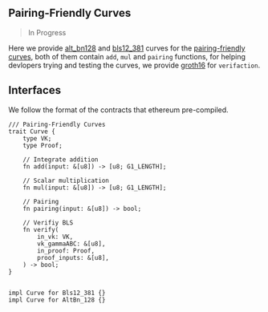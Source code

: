 ## Pairing-Friendly Curves

> In Progress

Here we provide [alt\_bn128][alt_bn128] and [bls12\_381][bls12_381] curves for the 
[pairing-friendly curves][ietf], both of them contain `add`, `mul` and `pairing` functions, 
for helping devlopers trying and testing the curves, we provide [groth16][groth16] for
`verifaction`.


## Interfaces

We follow the format of the contracts that ethereum pre-compiled.

```rust,ignore
/// Pairing-Friendly Curves
trait Curve {
    type VK;
    type Proof;
    
    // Integrate addition
    fn add(input: &[u8]) -> [u8; G1_LENGTH];
    
    // Scalar multiplication
    fn mul(input: &[u8]) -> [u8; G1_LENGTH];
    
    // Pairing
    fn pairing(input: &[u8]) -> bool;
    
    // Verifiy BLS
    fn verify(
        in_vk: VK,
        vk_gammaABC: &[u8],
        in_proof: Proof,
        proof_inputs: &[u8],
    ) -> bool;
}


impl Curve for Bls12_381 {}
impl Curve for AltBn_128 {}
```

[alt_bn128]: https://github.com/patractlabs/megaclite/blob/master/src/alt_bn128.rs
[bls12_381]: https://github.com/patractlabs/megaclite/blob/master/src/bls12_381.rs
[groth16]: http://www.zeroknowledgeblog.com/index.php/groth16
[ietf]: https://tools.ietf.org/id/draft-yonezawa-pairing-friendly-curves-02.html
